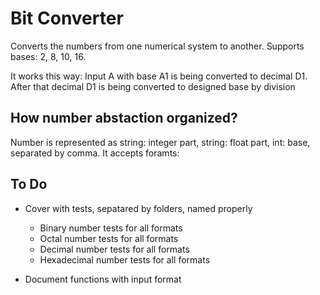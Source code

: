 # Bit Converter

Converts the numbers from one numerical system to another. Supports bases: 2, 8, 10, 16.

It works this way: Input A with base A1 is being converted to decimal D1. 
After that decimal D1 is being converted to designed base by division

## How number abstaction organized?

Number is represented as string: integer part, string: float part, int: base, separated by comma.
It accepts foramts:


## To Do

- Cover with tests, sepatared by folders, named properly
  - Binary number tests for all formats
  - Octal number tests for all formats
  - Decimal number tests for all formats
  - Hexadecimal number tests for all formats

- Document functions with input format


